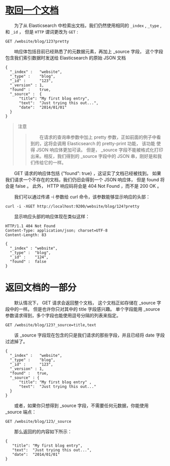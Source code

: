 # [取回一个文档](04_retrieving_document.md)  
&emsp;&emsp;为了从 Elasticsearch 中检索出文档，我们仍然使用相同的 `_index` , `_type` , 和 `_id` ，
但是 `HTTP` 谓词更改为 `GET` :     
```$xslt
GET /website/blog/123?pretty
```
&emsp;&emsp;响应体包括目前已经熟悉了的元数据元素，再加上 _source 字段，
这个字段包含我们索引数据时发送给 Elasticsearch 的原始 JSON 文档
```$xslt
{
  "_index" :   "website",
  "_type" :    "blog",
  "_id" :      "123",
  "_version" : 1,
  "found" :    true,
  "_source" :  {
      "title": "My first blog entry",
      "text":  "Just trying this out...",
      "date":  "2014/01/01"
  }
}
```
>注意
>>&emsp;&emsp;在请求的查询串参数中加上 pretty 参数，正如前面的例子中看到的，这将会调用 Elasticsearch 的 pretty-print 功能，
该功能 使得 JSON 响应体更加可读。
但是， _source 字段不能被格式化打印出来。相反，我们得到的 _source 字段中的 JSON 串，刚好是和我们传给它的一样。 

&emsp;&emsp;GET 请求的响应体包括 {"found": true} ，这证实了文档已经被找到。 
如果我们请求一个不存在的文档，我们仍旧会得到一个 JSON 响应体，
但是 found 将会是 false 。 此外， HTTP 响应码将会是 404 Not Found ，而不是 200 OK 。 

&emsp;&emsp;我们可以通过传递 -i 参数给 curl 命令，该参数能够显示响应的头部：  
```$xslt
curl -i -XGET http://localhost:9200/website/blog/124?pretty
``` 
&emsp;&emsp;显示响应头部的响应体现在类似这样：    
```$xslt
HTTP/1.1 404 Not Found
Content-Type: application/json; charset=UTF-8
Content-Length: 83

{
  "_index" : "website",
  "_type" :  "blog",
  "_id" :    "124",
  "found" :  false
}
```
# 返回文档的一部分  
&emsp;&emsp;默认情况下， GET 请求会返回整个文档，
这个文档正如存储在 _source 字段中的一样。
但是也许你只对其中的 title 字段感兴趣。
单个字段能用 _source 参数请求得到，多个字段也能使用逗号分隔的列表来指定。  
```$xslt
GET /website/blog/123?_source=title,text
```
&emsp;&emsp;该 _source 字段现在包含的只是我们请求的那些字段，并且已经将 date 字段过滤掉了。
```$xslt
{
  "_index" :   "website",
  "_type" :    "blog",
  "_id" :      "123",
  "_version" : 1,
  "found" :   true,
  "_source" : {
      "title": "My first blog entry" ,
      "text":  "Just trying this out..."
  }
}
```
&emsp;&emsp;或者，如果你只想得到 _source 字段，不需要任何元数据，你能使用 _source 端点：
```$xslt
GET /website/blog/123/_source
```
&emsp;&emsp;那么返回的的内容如下所示：
```$xslt
{
   "title": "My first blog entry",
   "text":  "Just trying this out...",
   "date":  "2014/01/01"
}
```
